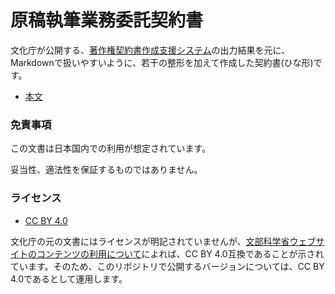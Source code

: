 # 原稿執筆業務委託契約書

文化庁が公開する、[著作権契約書作成支援システム](http://www.bunka.go.jp/chosakuken/c-system/index.asp)の出力結果を元に、Markdownで扱いやすいように、若干の整形を加えて作成した契約書(ひな形)です。

- [本文](honbun.md)

### 免責事項
この文書は日本国内での利用が想定されています。

妥当性、適法性を保証するものではありません。

### ライセンス
- [CC BY 4.0](https://creativecommons.org/licenses/by/4.0/legalcode.ja)

文化庁の元の文書にはライセンスが明記されていませんが、[文部科学省ウェブサイトのコンテンツの利用について](http://www.mext.go.jp/b_menu/1351168.htm)によれば、CC BY 4.0互換であることが示されています。そのため、このリポジトリで公開するバージョンについては、CC BY 4.0であるとして運用します。
